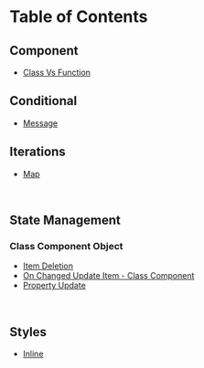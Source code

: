 # Table of Contents



## Component

- [Class Vs Function](component__class-vs-function.md)





## Conditional

- [Message](conditional__message.md)



## Iterations

- [Map](iteration__map.md)



<br>

## State Management

### Class Component Object

- [Item Deletion](state__delete.md)
- [On Changed Update Item - Class Component](state__on-changed-update-item-on-class-component-object.md)
- [Property Update](state__update-property.md)

<br>

## Styles

- [Inline](style__inline.md)